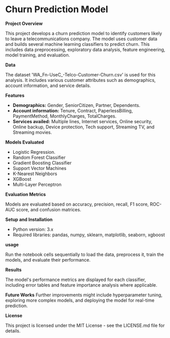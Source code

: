 # Churn Prediction Model

**Project Overview**

This project develops a churn prediction model to identify customers likely to leave a telecommunications company. The model uses customer data and builds several machine learning classifiers to predict churn. This includes data preprocessing, exploratory data analysis, feature engineering, model training, and evaluation.

**Data**

The dataset 'WA_Fn-UseC_-Telco-Customer-Churn.csv' is used for this analysis. It 
includes various customer attributes such as demographics, account information, and service details.

**Features**

* **Demographics:** Gender, SeniorCitizen, Partner, Dependents.
* **Account information:** Tenure, Contract, PaperlessBilling, PaymentMethod, MonthlyCharges, TotalCharges.
* **Services availed:** Multiple lines, Internet services, Online security, Online backup, Device protection, Tech support, Streaming TV, and Streaming movies.

**Models Evaluated**

* Logistic Regression. 
* Random Forest Classifier
* Gradient Boosting Classifier
* Support Vector Machines
* K-Nearest Neighbors
* XGBoost
* Multi-Layer Perceptron

**Evaluation Metrics**

Models are evaluated based on accuracy, precision, recall, F1 score, ROC-AUC score, and confusion matrices.

**Setup and Installation**

* Python version: 3.x
* Required libraries: pandas, numpy, sklearn, matplotlib, seaborn, xgboost

**usage**

Run the notebook cells sequentially to load the data, preprocess it, train the models, and evaluate their performance.

**Results**

The model's performance metrics are displayed for each classifier, including error tables and feature importance analysis where applicable.

**Future Works**
Further improvements might include hyperparameter tuning, exploring more complex models, and deploying the model for real-time prediction.

**License**

This project is licensed under the MIT License - see the LICENSE.md file for details.
